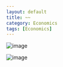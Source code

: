 ```yaml
---
layout: default
title: ~~
category: Economics
tags: [Economics]
---
```


![image](https://github.com/user-attachments/assets/4d191553-0f25-41f1-8e16-4919000e20f9)

<script src="https://gist.github.com/AWScommunity/3391060fd97504427dd8fa74f951dd5c.js"></script>

![image](https://github.com/user-attachments/assets/153412e4-e4b4-4c52-82ae-897b1d526c2a)
